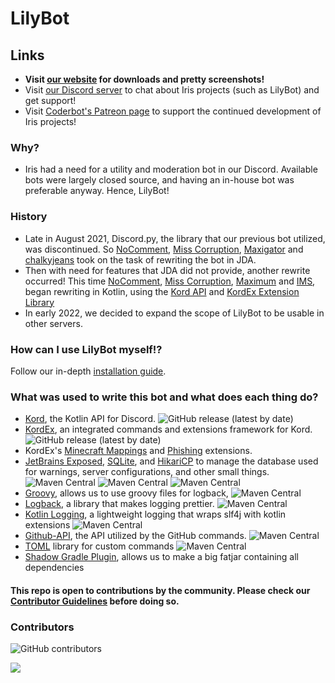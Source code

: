 # LilyBot

## Links
* **Visit [our website](https://irisshaders.net) for downloads and pretty screenshots!**
* Visit [our Discord server](https://discord.gg/jQJnav2jPu) to chat about Iris projects (such as LilyBot) and get support!
* Visit [Coderbot's Patreon page](https://www.patreon.com/coderbot) to support the continued development of Iris projects!

### Why?
* Iris had a need for a utility and moderation bot in our Discord. Available bots were largely closed source, and having an in-house bot was preferable anyway. Hence, LilyBot!

### History
* Late in August 2021, Discord.py, the library that our previous bot utilized, was discontinued. So [NoComment](https://github.com/NoComment1105), [Miss Corruption](https://github.com/Miss-Corruption), [Maxigator](https://github.com/Maxigator) and [chalkyjeans](https://github.com/chalkyjeans) took on the task of rewriting the bot in JDA.
* Then with need for features that JDA did not provide, another rewrite occurred! This time [NoComment](https://github.com/NoComment1105), [Miss Corruption](https://github.com/Miss-Corruption), [Maximum](https://github.com/maximumpower55) and [IMS](https://github.com/IMS212), began rewriting in Kotlin, using the [Kord API](https://github.com/kordlib/kord) and [KordEx Extension Library](https://github.com/Kord-Extensions/kord-extensions)
* In early 2022, we decided to expand the scope of LilyBot to be usable in other servers.

### How can I use LilyBot myself!?
Follow our in-depth [installation guide](https://github.com/IrisShaders/LilyBot/blob/main/docs/installation-guide.md).

### What was used to write this bot and what does each thing do?
* [Kord](https://github.com/kordlib/kord), the Kotlin API for Discord. ![GitHub release (latest by date)](https://img.shields.io/github/v/release/kordlib/kord)
* [KordEx](https://github.com/Kord-Extensions/kord-extensions), an integrated commands and extensions framework for Kord. ![GitHub release (latest by date)](https://img.shields.io/github/v/release/Kord-Extensions/kord-extensions)
* KordEx's [Minecraft Mappings](https://github.com/Kord-Extensions/ext-mappings) and [Phishing](https://github.com/Kord-Extensions/kord-extensions/tree/develop/extra-modules/extra-phishing) extensions.
* [JetBrains Exposed](https://github.com/JetBrains/Exposed), [SQLite](https://github.com/xerial/sqlite-jdbc), and [HikariCP](https://github.com/brettwooldridge/HikariCP) to manage the database used for warnings, server configurations, and other small things. ![Maven Central](https://img.shields.io/maven-central/v/org.jetbrains.exposed/exposed-core?label=Latest%20maven-central) ![Maven Central](https://img.shields.io/maven-central/v/org.xerial/sqlite-jdbc?label=Latest%20maven-central) ![Maven Central](https://img.shields.io/maven-central/v/com.zaxxer/HikariCP?label=Latest%20maven-central)
* [Groovy](https://www.groovy-lang.org/), allows us to use groovy files for logback, ![Maven Central](https://img.shields.io/maven-central/v/org.apache.groovy/groovy?label=Latest%20maven-central)
* [Logback](https://github.com/qos-ch/logback), a library that makes logging prettier. ![Maven Central](https://img.shields.io/maven-central/v/ch.qos.logback/logback-classic?label=Latest%20maven-central)
* [Kotlin Logging](https://github.com/MicroUtils/kotlin-logging), a lightweight logging that wraps slf4j with kotlin extensions ![Maven Central](https://img.shields.io/maven-central/v/io.github.microutils/kotlin-logging?label=Latest%20maven-central)
* [Github-API](https://github.com/hub4j/github-api), the API utilized by the GitHub commands. ![Maven Central](https://img.shields.io/maven-central/v/org.kohsuke/github-api?label=Latest%20maven-central)
* [TOML](https://github.com/Jezza/toml) library for custom commands ![Maven Central](https://img.shields.io/maven-central/v/com.github.jezza/toml?label=Latest%20maven-central)
* [Shadow Gradle Plugin](https://github.com/johnrengelman/shadow), allows us to make a big fatjar containing all dependencies

#### This repo is open to contributions by the community. Please check our [Contributor Guidelines](https://github.com/IrisShaders/LilyBot/blob/main/CONTRIBUTING.md) before doing so. 

### Contributors
![GitHub contributors](https://img.shields.io/github/contributors/IrisShaders/LilyBot?label=Total%20Contributors)

<a href="https://github.com/IrisShaders/LilyBot/graphs/contributors">
  <img src="https://contrib.rocks/image?repo=IrisShaders/LilyBot" />
</a>
